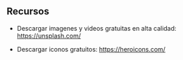 ## Recursos

- Descargar imagenes y videos gratuitas en alta calidad: https://unsplash.com/

- Descargar iconos gratuitos: https://heroicons.com/
